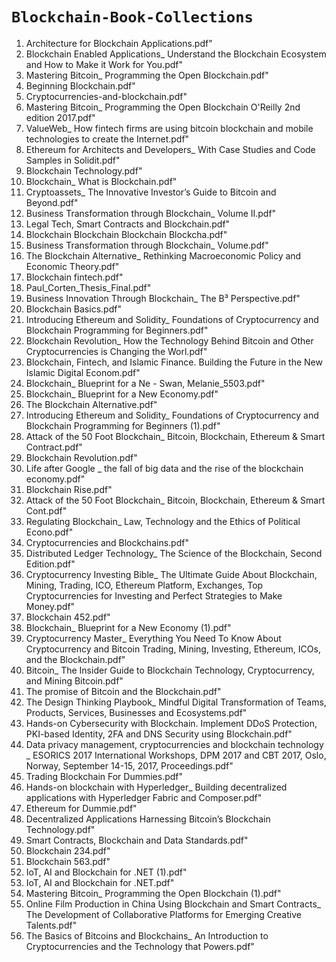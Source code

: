 <b><h1><code>Blockchain-Book-Collections</code></h1></b>
<ol>
<li>Architecture for Blockchain Applications.pdf"</li>
<li>Blockchain Enabled Applications_ Understand the Blockchain Ecosystem and How to Make it Work for You.pdf"</li>
<li>Mastering Bitcoin_ Programming the Open Blockchain.pdf"</li>
<li>Beginning Blockchain.pdf"</li>
<li>Cryptocurrencies-and-blockchain.pdf"</li>
<li>Mastering Bitcoin_ Programming the Open Blockchain O'Reilly 2nd edition 2017.pdf"</li>
<li>ValueWeb_ How fintech firms are using bitcoin blockchain and mobile technologies to create the Internet.pdf"</li>
<li>Ethereum for Architects and Developers_ With Case Studies and Code Samples in Solidit.pdf"</li>
<li>Blockchain Technology.pdf"</li>
<li>Blockchain_ What is Blockchain.pdf"</li>
<li>Cryptoassets_ The Innovative Investor’s Guide to Bitcoin and Beyond.pdf"</li>
<li>Business Transformation through Blockchain_ Volume II.pdf"</li>
<li>Legal Tech, Smart Contracts and Blockchain.pdf"</li>
<li>Blockchain Blockchain Blockchain Blockcha.pdf"</li>
<li>Business Transformation through Blockchain_ Volume.pdf"</li>
<li>The Blockchain Alternative_ Rethinking Macroeconomic Policy and Economic Theory.pdf"</li>
<li>Blockchain fintech.pdf"</li>
<li>Paul_Corten_Thesis_Final.pdf"</li>
<li>Business Innovation Through Blockchain_ The B³ Perspective.pdf"</li>
<li>Blockchain Basics.pdf"</li>
<li>Introducing Ethereum and Solidity_ Foundations of Cryptocurrency and Blockchain Programming for Beginners.pdf"</li>
<li>Blockchain Revolution_ How the Technology Behind Bitcoin and Other Cryptocurrencies is Changing the Worl.pdf"</li>
<li>Blockchain, Fintech, and Islamic Finance. Building the Future in the New Islamic Digital Econom.pdf"</li>
<li>Blockchain_ Blueprint for a Ne - Swan, Melanie_5503.pdf"</li>
<li>Blockchain_ Blueprint for a New Economy.pdf"</li>
<li>The Blockchain Alternative.pdf"</li>
<li>Introducing Ethereum and Solidity_ Foundations of Cryptocurrency and Blockchain Programming for Beginners (1).pdf"</li>
<li>Attack of the 50 Foot Blockchain_ Bitcoin, Blockchain, Ethereum & Smart Contract.pdf"</li>
<li>Blockchain Revolution.pdf"</li>
<li>Life after Google _ the fall of big data and the rise of the blockchain economy.pdf"</li>
<li>Blockchain Rise.pdf"</li>
<li>Attack of the 50 Foot Blockchain_ Bitcoin, Blockchain, Ethereum & Smart Cont.pdf"</li>
<li>Regulating Blockchain_ Law, Technology and the Ethics of Political Econo.pdf"</li>
<li>Cryptocurrencies and Blockchains.pdf"</li>
<li>Distributed Ledger Technology_ The Science of the Blockchain, Second Edition.pdf"</li>
<li>Cryptocurrency Investing Bible_ The Ultimate Guide About Blockchain, Mining, Trading, ICO, Ethereum Platform, Exchanges, Top Cryptocurrencies for Investing and Perfect Strategies to Make Money.pdf"</li>
<li>Blockchain 452.pdf"</li>
<li>Blockchain_ Blueprint for a New Economy (1).pdf"</li>
<li>Cryptocurrency Master_ Everything You Need To Know About Cryptocurrency and Bitcoin Trading, Mining, Investing, Ethereum, ICOs, and the Blockchain.pdf"</li>
<li>Bitcoin_ The Insider Guide to Blockchain Technology, Cryptocurrency, and Mining Bitcoin.pdf"</li>
<li>The promise of Bitcoin and the Blockchain.pdf"</li>
<li>The Design Thinking Playbook_ Mindful Digital Transformation of Teams, Products, Services, Businesses and Ecosystems.pdf"</li>
<li>Hands-on Cybersecurity with Blockchain. Implement DDoS Protection, PKI-based Identity, 2FA and DNS Security using Blockchain.pdf"</li>
<li>Data privacy management, cryptocurrencies and blockchain technology _ ESORICS 2017 International Workshops, DPM 2017 and CBT 2017, Oslo, Norway, September 14-15, 2017, Proceedings.pdf"</li>
<li>Trading Blockchain For Dummies.pdf"</li>
<li>Hands-on blockchain with Hyperledger_ Building decentralized applications with Hyperledger Fabric and Composer.pdf"</li>
<li>Ethereum for Dummie.pdf"</li>
<li>Decentralized Applications  Harnessing Bitcoin’s Blockchain Technology.pdf"</li>
<li>Smart Contracts, Blockchain and Data Standards.pdf"</li>
<li>Blockchain 234.pdf"</li>
<li>Blockchain 563.pdf"</li>
<li>IoT, AI and Blockchain for .NET (1).pdf"</li>
<li>IoT, AI and Blockchain for .NET.pdf"</li>
<li>Mastering Bitcoin_ Programming the Open Blockchain (1).pdf"</li>
<li>Online Film Production in China Using Blockchain and Smart Contracts_ The Development of Collaborative Platforms for Emerging Creative Talents.pdf"</li>
<li>The Basics of Bitcoins and Blockchains_ An Introduction to Cryptocurrencies and the Technology that Powers.pdf"</li>

</ol>

